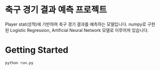 # 축구 경기 결과 예측 프로젝트

Player stat(성적)에 기반하여 축구 경기 결과를 예측하는 모델입니다. numpy로 구현된 Logistic Regression, Artificial Neural Network 모델로 이루어져 있습니다.

# Getting Started

```
python run.py
```